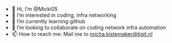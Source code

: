 - 👋 Hi, I’m @Micki05
- 👀 I’m interested in coding, infra networking
- 🌱 I’m currently learning github
- 💞️ I’m looking to collaborate on coding network infra automation
- 📫 How to reach me: Mail me to micha.kistemaker@tigit.nl

<!---
Micki05/Micki05 is a ✨ special ✨ repository because its `README.md` (this file) appears on your GitHub profile.
You can click the Preview link to take a look at your changes.
--->
